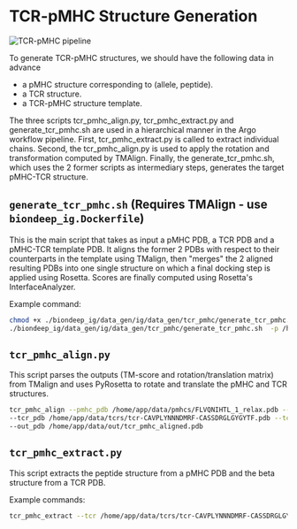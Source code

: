 # TCR-pMHC Structure Generation

![TCR-pMHC pipeline](tcr_pmhc_gen.png "TCR-pMHC pipeline")

To generate TCR-pMHC structures, we should have the following data in advance

- a pMHC structure corresponding to (allele, peptide).
- a TCR structure.
- a TCR-pMHC structure template.

The three scripts tcr_pmhc_align.py, tcr_pmhc_extract.py and generate_tcr_pmhc.sh are used in a
hierarchical manner in the Argo workflow pipeline. First, tcr_pmhc_extract.py is called to extract
individual chains. Second, the tcr_pmhc_align.py is used to apply the rotation and transformation
computed by TMAlign. Finally, the generate_tcr_pmhc.sh, which uses the 2 former scripts as
intermediary steps, generates the target pMHC-TCR structure.

## `generate_tcr_pmhc.sh` (Requires TMAlign - use `biondeep_ig.Dockerfile`)

This is the main script that takes as input a pMHC PDB, a TCR PDB and a pMHC-TCR template PDB. It
aligns the former 2 PDBs with respect to their counterparts in the template using TMalign, then
"merges" the 2 aligned resulting PDBs into one single structure on which a final docking step is
applied using Rosetta. Scores are finally computed using Rosetta's InterfaceAnalyzer.

Example command:

```bash
chmod +x ./biondeep_ig/data_gen/ig/data_gen/tcr_pmhc/generate_tcr_pmhc.sh
./biondeep_ig/data_gen/ig/data_gen/tcr_pmhc/generate_tcr_pmhc.sh  -p /home/app/data/pmhcs/FLVQNIHTL_1_relax.pdb -t /home/app/data/tcrs/tcr-CAVPLYNNNDMRF-CASSDRGLGYGYTF.pdb -m /home/app/data/tcr_pmhc_templates/4JFF.rechained.pdb -o /home/app/data/out/rosetta -n 2
```

## `tcr_pmhc_align.py`

This script parses the outputs (TM-score and rotation/translation matrix) from TMalign and uses
PyRosetta to rotate and translate the pMHC and TCR structures.

```bash
tcr_pmhc_align --pmhc_pdb /home/app/data/pmhcs/FLVQNIHTL_1_relax.pdb --pmhc_tmalign /home/app/data/out/pmhc_peptide_align.txt --pmhc_tmalign_out /home/app/data/out/pmhc_peptide_align_out.txt \
--tcr_pdb /home/app/data/tcrs/tcr-CAVPLYNNNDMRF-CASSDRGLGYGYTF.pdb --tcr_tmalign /home/app/data/out/tcr_beta_align.txt  --tcr_tmalign_out /home/app/data/out/tcr_beta_align_out.txt \
--out_pdb /home/app/data/out/tcr_pmhc_aligned.pdb
```

## `tcr_pmhc_extract.py`

This script extracts the peptide structure from a pMHC PDB and the beta structure from a TCR PDB.

Example commands:

```bash
tcr_pmhc_extract --tcr /home/app/data/tcrs/tcr-CAVPLYNNNDMRF-CASSDRGLGYGYTF.pdb --pmhc /home/app/data/pmhcs/FLVQNIHTL_1_relax.pdb --template /home/app/data/tcr_pmhc_templates/4JFF.rechained.pdb --output_dir /home/app/data/out
```
